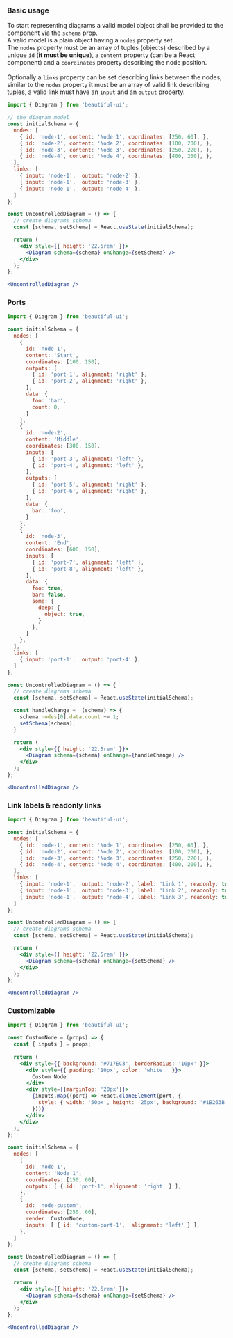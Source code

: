 ### Basic usage

To start representing diagrams a valid model object shall be provided to the component via the `schema` prop.<br/>
A valid model is a plain object having a `nodes` property set.<br />
The `nodes` property must be an array of tuples (objects) described by a unique `id` (<strong>it must be unique</strong>), 
a `content` property (can be a React component) and a `coordinates` property describing the node position.<br/><br/>
Optionally a `links` property can be set describing links between the nodes, similar to the `nodes` property it must 
be an array of valid link describing tuples, a valid link must have an `input` and an `output` property.

``` jsx
import { Diagram } from 'beautiful-ui';

// the diagram model
const initialSchema = {
  nodes: [
    { id: 'node-1', content: 'Node 1', coordinates: [250, 60], },
    { id: 'node-2', content: 'Node 2', coordinates: [100, 200], },
    { id: 'node-3', content: 'Node 3', coordinates: [250, 220], },
    { id: 'node-4', content: 'Node 4', coordinates: [400, 200], },
  ],
  links: [
    { input: 'node-1',  output: 'node-2' },
    { input: 'node-1',  output: 'node-3' },
    { input: 'node-1',  output: 'node-4' },
  ]
};

const UncontrolledDiagram = () => {
  // create diagrams schema
  const [schema, setSchema] = React.useState(initialSchema);

  return (
    <div style={{ height: '22.5rem' }}>
      <Diagram schema={schema} onChange={setSchema} />
    </div>
  );
};

<UncontrolledDiagram />
```

### Ports

``` jsx
import { Diagram } from 'beautiful-ui';

const initialSchema = {
  nodes: [
    {
      id: 'node-1',
      content: 'Start',
      coordinates: [100, 150],
      outputs: [
        { id: 'port-1', alignment: 'right' },
        { id: 'port-2', alignment: 'right' },
      ],
      data: {
        foo: 'bar',
        count: 0,
      }
    },
    {
      id: 'node-2',
      content: 'Middle',
      coordinates: [300, 150],
      inputs: [
        { id: 'port-3', alignment: 'left' },
        { id: 'port-4', alignment: 'left' },
      ],
      outputs: [
        { id: 'port-5', alignment: 'right' },
        { id: 'port-6', alignment: 'right' },
      ],
      data: {
        bar: 'foo',
      }
    },
    {
      id: 'node-3',
      content: 'End',
      coordinates: [600, 150],
      inputs: [
        { id: 'port-7', alignment: 'left' },
        { id: 'port-8', alignment: 'left' },
      ],
      data: {
        foo: true,
        bar: false,
        some: {
          deep: {
            object: true,
          }
        },
      }
    },
  ],
  links: [
    { input: 'port-1',  output: 'port-4' },
  ]
};

const UncontrolledDiagram = () => {
  // create diagrams schema
  const [schema, setSchema] = React.useState(initialSchema);

  const handleChange =  (schema) => {
    schema.nodes[0].data.count += 1;
    setSchema(schema); 
  }

  return (
    <div style={{ height: '22.5rem' }}>
      <Diagram schema={schema} onChange={handleChange} />
    </div>
  );
};

<UncontrolledDiagram />
```

### Link labels & readonly links

``` jsx
import { Diagram } from 'beautiful-ui';

const initialSchema = {
  nodes: [
    { id: 'node-1', content: 'Node 1', coordinates: [250, 60], },
    { id: 'node-2', content: 'Node 2', coordinates: [100, 200], },
    { id: 'node-3', content: 'Node 3', coordinates: [250, 220], },
    { id: 'node-4', content: 'Node 4', coordinates: [400, 200], },
  ],
  links: [
    { input: 'node-1',  output: 'node-2', label: 'Link 1', readonly: true },
    { input: 'node-1',  output: 'node-3', label: 'Link 2', readonly: true },
    { input: 'node-1',  output: 'node-4', label: 'Link 3', readonly: true },
  ]
};

const UncontrolledDiagram = () => {
  // create diagrams schema
  const [schema, setSchema] = React.useState(initialSchema);

  return (
    <div style={{ height: '22.5rem' }}>
      <Diagram schema={schema} onChange={setSchema} />
    </div>
  );
};

<UncontrolledDiagram />
```

### Customizable

``` jsx
import { Diagram } from 'beautiful-ui';

const CustomNode = (props) => {
  const { inputs } = props;
  
  return (
    <div style={{ background: '#717EC3', borderRadius: '10px' }}>
      <div style={{ padding: '10px', color: 'white'  }}>
        Custom Node
      </div>
      <div style={{marginTop: '20px'}}>
        {inputs.map((port) => React.cloneElement(port, {
          style: { width: '50px', height: '25px', background: '#1B263B' }
        }))}
      </div>
    </div>
  );
};

const initialSchema = {
  nodes: [
    { 
      id: 'node-1', 
      content: 'Node 1', 
      coordinates: [150, 60], 
      outputs: [ { id: 'port-1', alignment: 'right' } ], 
    },
    { 
      id: 'node-custom', 
      coordinates: [250, 60], 
      render: CustomNode,
      inputs: [ { id: 'custom-port-1',  alignment: 'left' } ],
    },
  ]
};

const UncontrolledDiagram = () => {
  // create diagrams schema
  const [schema, setSchema] = React.useState(initialSchema);

  return (
    <div style={{ height: '22.5rem' }}>
      <Diagram schema={schema} onChange={setSchema} />
    </div>
  );
};

<UncontrolledDiagram />
```
